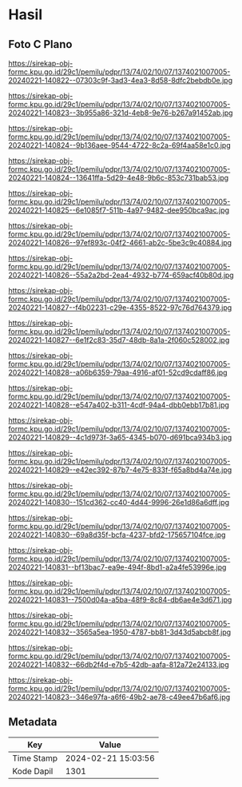 # Hasil

## Foto C Plano

https://sirekap-obj-formc.kpu.go.id/29c1/pemilu/pdpr/13/74/02/10/07/1374021007005-20240221-140822--07303c9f-3ad3-4ea3-8d58-8dfc2bebdb0e.jpg

https://sirekap-obj-formc.kpu.go.id/29c1/pemilu/pdpr/13/74/02/10/07/1374021007005-20240221-140823--3b955a86-321d-4eb8-9e76-b267a91452ab.jpg

https://sirekap-obj-formc.kpu.go.id/29c1/pemilu/pdpr/13/74/02/10/07/1374021007005-20240221-140824--9b136aee-9544-4722-8c2a-69f4aa58e1c0.jpg

https://sirekap-obj-formc.kpu.go.id/29c1/pemilu/pdpr/13/74/02/10/07/1374021007005-20240221-140824--13641ffa-5d29-4e48-9b6c-853c731bab53.jpg

https://sirekap-obj-formc.kpu.go.id/29c1/pemilu/pdpr/13/74/02/10/07/1374021007005-20240221-140825--6e1085f7-511b-4a97-9482-dee950bca9ac.jpg

https://sirekap-obj-formc.kpu.go.id/29c1/pemilu/pdpr/13/74/02/10/07/1374021007005-20240221-140826--97ef893c-04f2-4661-ab2c-5be3c9c40884.jpg

https://sirekap-obj-formc.kpu.go.id/29c1/pemilu/pdpr/13/74/02/10/07/1374021007005-20240221-140826--55a2a2bd-2ea4-4932-b774-659acf40b80d.jpg

https://sirekap-obj-formc.kpu.go.id/29c1/pemilu/pdpr/13/74/02/10/07/1374021007005-20240221-140827--f4b02231-c29e-4355-8522-97c76d764379.jpg

https://sirekap-obj-formc.kpu.go.id/29c1/pemilu/pdpr/13/74/02/10/07/1374021007005-20240221-140827--6e1f2c83-35d7-48db-8a1a-2f060c528002.jpg

https://sirekap-obj-formc.kpu.go.id/29c1/pemilu/pdpr/13/74/02/10/07/1374021007005-20240221-140828--a06b6359-79aa-4916-af01-52cd9cdaff86.jpg

https://sirekap-obj-formc.kpu.go.id/29c1/pemilu/pdpr/13/74/02/10/07/1374021007005-20240221-140828--e547a402-b311-4cdf-94a4-dbb0ebb17b81.jpg

https://sirekap-obj-formc.kpu.go.id/29c1/pemilu/pdpr/13/74/02/10/07/1374021007005-20240221-140829--4c1d973f-3a65-4345-b070-d691bca934b3.jpg

https://sirekap-obj-formc.kpu.go.id/29c1/pemilu/pdpr/13/74/02/10/07/1374021007005-20240221-140829--e42ec392-87b7-4e75-833f-f65a8bd4a74e.jpg

https://sirekap-obj-formc.kpu.go.id/29c1/pemilu/pdpr/13/74/02/10/07/1374021007005-20240221-140830--151cd362-cc40-4d44-9996-26e1d86a6dff.jpg

https://sirekap-obj-formc.kpu.go.id/29c1/pemilu/pdpr/13/74/02/10/07/1374021007005-20240221-140830--69a8d35f-bcfa-4237-bfd2-175657104fce.jpg

https://sirekap-obj-formc.kpu.go.id/29c1/pemilu/pdpr/13/74/02/10/07/1374021007005-20240221-140831--bf13bac7-ea9e-494f-8bd1-a2a4fe53996e.jpg

https://sirekap-obj-formc.kpu.go.id/29c1/pemilu/pdpr/13/74/02/10/07/1374021007005-20240221-140831--7500d04a-a5ba-48f9-8c84-db6ae4e3d671.jpg

https://sirekap-obj-formc.kpu.go.id/29c1/pemilu/pdpr/13/74/02/10/07/1374021007005-20240221-140832--3565a5ea-1950-4787-bb81-3d43d5abcb8f.jpg

https://sirekap-obj-formc.kpu.go.id/29c1/pemilu/pdpr/13/74/02/10/07/1374021007005-20240221-140832--66db2f4d-e7b5-42db-aafa-812a72e24133.jpg

https://sirekap-obj-formc.kpu.go.id/29c1/pemilu/pdpr/13/74/02/10/07/1374021007005-20240221-140823--346e97fa-a6f6-49b2-ae78-c49ee47b6af6.jpg


## Metadata

| Key        | Value               |
| ---------- | ------------------- |
| Time Stamp | 2024-02-21 15:03:56 |
| Kode Dapil | 1301                |



